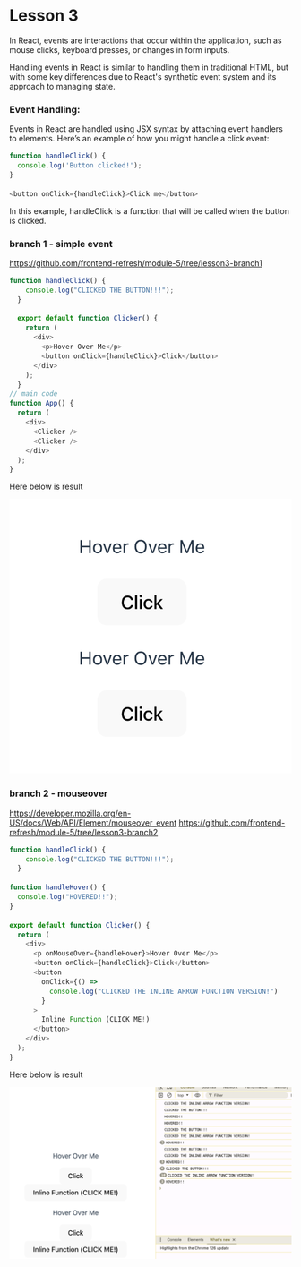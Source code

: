 # Lesson 3

In React, events are interactions that occur within the application, such as mouse clicks, keyboard presses, or changes in form inputs. 

Handling events in React is similar to handling them in traditional HTML, but with some key differences due to React's synthetic event system and its approach to managing state.

### Event Handling:

Events in React are handled using JSX syntax by attaching event handlers to elements. Here’s an example of how you might handle a click event:

```js
function handleClick() {
  console.log('Button clicked!');
}

<button onClick={handleClick}>Click me</button>
```
In this example, handleClick is a function that will be called when the button is clicked.

### branch 1 - simple event

https://github.com/frontend-refresh/module-5/tree/lesson3-branch1

```js
function handleClick() {
    console.log("CLICKED THE BUTTON!!!");
  }
  
  export default function Clicker() {
    return (
      <div>
        <p>Hover Over Me</p>
        <button onClick={handleClick}>Click</button>
      </div>
    );
  }
// main code
function App() {
  return (
    <div>
      <Clicker />
      <Clicker />
    </div>
  );
}
```

Here below is result 

<img src="event-1.png" alt="Description of the image" style="border: 1px solid \#fff;">



### branch 2 - mouseover

https://developer.mozilla.org/en-US/docs/Web/API/Element/mouseover_event
https://github.com/frontend-refresh/module-5/tree/lesson3-branch2

```js
function handleClick() {
    console.log("CLICKED THE BUTTON!!!");
  }
  
function handleHover() {
  console.log("HOVERED!!");
}

export default function Clicker() {
  return (
    <div>
      <p onMouseOver={handleHover}>Hover Over Me</p>
      <button onClick={handleClick}>Click</button>
      <button
        onClick={() =>
          console.log("CLICKED THE INLINE ARROW FUNCTION VERSION!")
        }
      >
        Inline Function (CLICK ME!)
      </button>
    </div>
  );
}

```

Here below is result 

<img src="event-2.png" alt="Description of the image" style="border: 1px solid \#fff;">

